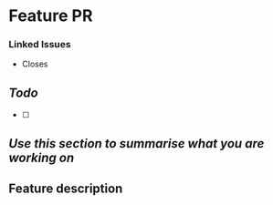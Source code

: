 # Feature PR

### Linked Issues

- Closes

## _Todo_

<!-- Please enter here what you have todo, and what you have done -->

- [ ]

## _Use this section to summarise what you are working on_

## Feature description

<!-- Describe here what you are doing -->
